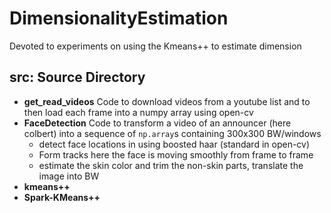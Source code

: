 # DimensionalityEstimation
Devoted to experiments on using the Kmeans++ to estimate dimension

## src: Source Directory

* **get_read_videos**	Code to download videos from a youtube list and to then load each frame into a numpy array using open-cv
* **FaceDetection**	Code to transform a video of an announcer (here colbert) into a sequence of `np.array`s containing 300x300 BW/windows
  * detect face locations in using boosted haar (standard in open-cv)
  * Form tracks here the face is moving smoothly from frame to frame
  * estimate the skin color and trim the non-skin parts, translate the image into BW
* **kmeans++**
* **Spark-KMeans++**	
